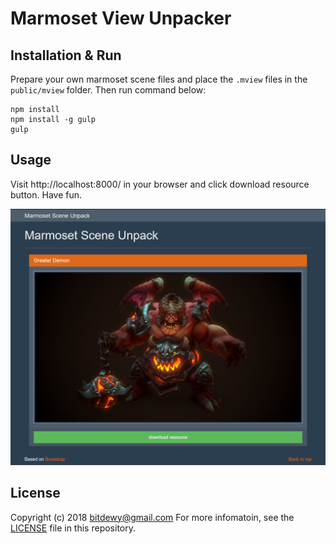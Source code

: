 # Marmoset View Unpacker

## Installation & Run

Prepare your own marmoset scene files and place the `.mview` files in the `public/mview` folder. Then run command below:

```
npm install
npm install -g gulp
gulp
```

## Usage

Visit http://localhost:8000/ in your browser and click download resource button. Have fun.

![](screenshot.png)

## License

Copyright (c) 2018 bitdewy@gmail.com
For more infomatoin, see the [LICENSE](LICENSE) file in this repository.
